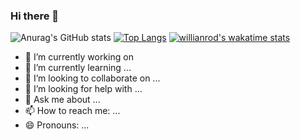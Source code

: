 ### Hi there 👋
![Anurag's GitHub stats](https://github-readme-stats.vercel.app/api?username=Divyansh1011&show_icons=true&theme=radical)
[![Top Langs](https://github-readme-stats.vercel.app/api/top-langs/?username=Divyansh1011&layout=compact)](https://github.com/anuraghazra/github-readme-stats)
[![willianrod's wakatime stats](https://github-readme-stats.vercel.app/api/wakatime?username=Divyansh1011)](https://github.com/anuraghazra/github-readme-stats)

- 🔭 I’m currently working on 
- 🌱 I’m currently learning ...
- 👯 I’m looking to collaborate on ...
- 🤔 I’m looking for help with ...
- 💬 Ask me about ...
- 📫 How to reach me: ...
- 😄 Pronouns: ...
<!--
**Divyansh1011/Divyansh1011** is a ✨ _special_ ✨ repository because its `README.md` (this file) appears on your GitHub profile.

Here are some ideas to get you started:


- ⚡ Fun fact: ...
-->
